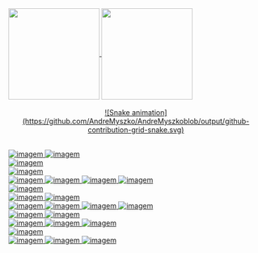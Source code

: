 <div>
  <a href="https://github.com/AndreMyszko">
  <img height="180em"   align="center" src="https://github-readme-stats.vercel.app/api?username=AndreMyszko&show_icons=true&theme=jolly&include_all_commits=true&count_private=true"/>
  <img height="180em"  align="center" src="https://github-readme-stats.vercel.app/api/top-langs/?username=AndreMyszko&&layout=compact&hide=shell&theme=jolly"/>
</div>
  
<br>
  
<div  align="center"> 
  ![Snake animation](https://github.com/AndreMyszko/AndreMyszkoblob/output/github-contribution-grid-snake.svg)
</div>

<br>

![imagem](https://img.shields.io/badge/Windows-Windows10-blue)
![imagem](https://img.shields.io/badge/Linux-Ubuntu20.04-purple)
<br>
![imagem](https://img.shields.io/badge/IDE-vscode-blue) 
<br>
![imagem](https://img.shields.io/badge/JAVA-springboot-green)
<br>
![imagem](https://img.shields.io/badge/JS-node-blue)
![imagem](https://img.shields.io/badge/angular-red)
![imagem](https://img.shields.io/badge/vue.js-green)
![imagem](https://img.shields.io/badge/vanilla-yellow)
<br>
![imagem](https://img.shields.io/badge/CSS/SASS-Bootstrap-purple)
<br>
![imagem](https://img.shields.io/badge/Terminal-Bash-black)
![imagem](https://img.shields.io/badge/npm-green)
<br>
![imagem](https://img.shields.io/badge/DataBAse-Postgre-blue)
![imagem](https://img.shields.io/badge/MySQL-blue)
![imagem](https://img.shields.io/badge/MSSQL-blue)
![imagem](https://img.shields.io/badge/Docker-blue)
<br>
![imagem](https://img.shields.io/badge/Data-Python-green)
![imagem](https://img.shields.io/badge/JupyterNotebook-purple)
<br>
![imagem](https://img.shields.io/badge/HTTP-postman-orange)
![imagem](https://img.shields.io/badge/swagger-blue)
![imagem](https://img.shields.io/badge/axios-green)
<br>
![imagem](https://img.shields.io/badge/VMs-VMware-green)
<br>
![imagem](https://img.shields.io/badge/Cloud-Heroku-purple)
![imagem](https://img.shields.io/badge/Vercel-black)
![imagem](https://img.shields.io/badge/AWS-blue)
<br>


